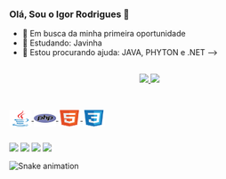 ### Olá, Sou o Igor Rodrigues 👋

- 🔭 Em busca da minha primeira oportunidade
- 🌱 Estudando: Javinha
- 🤔 Estou procurando ajuda: JAVA, PHYTON e .NET
-->
  ##
  
<div align="center">
  <a href="https://github.com/Igorrphl">
  <img height="180em" src="https://github-readme-stats.vercel.app/api?username=Igorrphl&show_icons=true&theme=dark&include_all_commits=true&count_private=true"/>
  <img height="180em" src="https://github-readme-stats.vercel.app/api/top-langs/?username=Igorrphl&layout=compact&langs_count=7&theme=dark"/>
</div>

##

<div style="display: inline_block"><br>
<img align="center" alt="Igorrphl-Java" height="30" width="40" src="https://raw.githubusercontent.com/devicons/devicon/master/icons/java/java-original.svg"> 
<img align="center" alt="PHP Logo" height="30" width="40" src="https://raw.githubusercontent.com/devicons/devicon/master/icons/php/php-original.svg">
<img align="center" alt="Rafa-HTML" height="30" width="40" src="https://raw.githubusercontent.com/devicons/devicon/master/icons/html5/html5-original.svg">
<img align="center" alt="Rafa-CSS" height="30" width="40" src="https://raw.githubusercontent.com/devicons/devicon/master/icons/css3/css3-original.svg">
  
</div>

##
  
  <div> 
  <a href="https://www.youtube.com/channel/UC44Y7HUcjOu200dbBYjSjjQ" target="_blank"><img src="https://img.shields.io/badge/YouTube-FF0000?style=for-the-badge&logo=youtube&logoColor=white" target="_blank"></a>
  <a href="AQUI VAI O LINK DO INSTAGRAM target="_blank"><img src="https://img.shields.io/badge/-Instagram-%23E4405F?style=for-the-badge&logo=instagram&logoColor=white" target="_blank"></a> 
  <a href = "mailto:igrrph@gmail.com"><img src="https://img.shields.io/badge/-Gmail-%23333?style=for-the-badge&logo=gmail&logoColor=white" target="_blank"></a>
  <a href="https://www.linkedin.com/in/igor-raphael" target="_blank"><img src="https://img.shields.io/badge/-LinkedIn-%230077B5?style=for-the-badge&logo=linkedin&logoColor=white" target="_blank"></a> 
 
  ![Snake animation](https://github.com/Igorrphl/Igorrphl/blob/output/github-contribution-grid-snake.svg)
 
</div>
